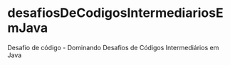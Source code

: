 # desafiosDeCodigosIntermediariosEmJava
Desafio de código - Dominando Desafios de Códigos Intermediários em Java
